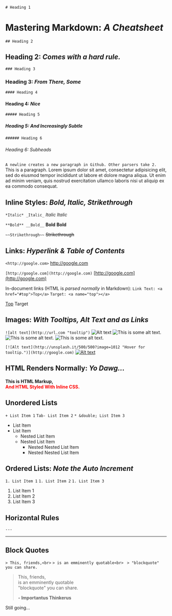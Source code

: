 ``` # Heading 1 ```
# Mastering Markdown: *A Cheatsheet*

``` ## Heading 2 ```
## Heading 2: *Comes with a hard rule.*
``` ### Heading 3 ```
### Heading 3: *From There, Some*
```#### Heading 4 ```
#### Heading 4: *Nice*
``` ##### Heading 5 ```
##### Heading 5: *And Increasingly Subtle*
``` ###### Heading 6 ```
###### Heading 6: *Subheads*

``` A newline creates a new paragraph in Github. Other parsers take 2. ```
This is a paragraph. Lorem ipsum dolor sit amet, consectetur adipisicing elit, sed do eiusmod tempor incididunt ut labore et dolore magna aliqua. Ut enim ad minim veniam, quis nostrud exercitation ullamco laboris nisi ut aliquip ex ea commodo consequat.

## Inline Styles: *Bold, Italic, Strikethrough*

``` *Italic* _Italic_ ```
*Italic* _Italic_

``` **Bold** __Bold__ ```
**Bold** __Bold__

``` ~~Strikethrough~~ ```
~~Strikethrough~~

## Links: *Hyperlink & Table of Contents*

``` <http://google.com> ```
<http://google.com>

``` [http://google.com](http://google.com) ```
[http://google.com](http://google.com)

In-document links (HTML is *parsed normally* in Markdown):
```Link Text: <a href="#top">Top</a>```
```Target: <a name="top"></a>```

<a href="#top">Top</a>
<a name="top">Target</a>

## Images: *With Tooltips, Alt Text and as Links*

```![alt text](http://url.com "tooltip")```
![Alt text](http://unsplash.it/500/300?random "Tooltip text.") ![This is some alt text.](http://unsplash.it/300/100?image=1000 "This is the tooltip.") ![This is some alt text.](http://unsplash.it/100/100?image=900 "This is the tooltip.") ![This is some alt text.](http://unsplash.it/50/50?image=523 "This is the tooltip.")

```[![Alt text](http://unsplash.it/500/500?image=1012 "Hover for tooltip.")](http://google.com)```
[![Alt text](http://unsplash.it/500/500?image=1012 "google.com")](http://google.com)


## HTML Renders Normally: *Yo Dawg...*
<h4>This is HTML Markup, <br><span style="color:red"> And HTML Styled With Inline CSS.<span></h4>


## Unordered Lists

``` + List Item 1 ```
``` Tab- List Item 2 ```
``` * &double; List Item 3 ```

* List Item
* List Item
    * Nested List Item
    * Nested List Item
        * Nested Nested List Item
        * Nested Nested List Item

## Ordered Lists: *Note the Auto Increment*
``` 1. List Item 1 ```
``` 1. List Item 2 ```
``` 1. List Item 3 ```


1. List Item 1
1. List Item 2
1. List Item 3

## Horizontal Rules

``` --- ```

---

## Block Quotes  

``` > This, friends,<br> ```
``` > is an emminently quotable<br> ```
``` > "blockquote" you can share.```

> This, friends,<br>
> is an emminently quotable<br>
> "blockquote" you can share.
>
> **- Importantus Thinkerus**

Still going...
